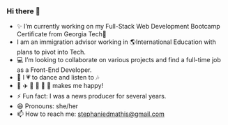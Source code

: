 ### Hi there 👋

- :sparkles: I’m currently working on my Full-Stack Web Development Bootcamp Certificate from Georgia Tech:honeybee:
- I am an immigration advisor working in :earth_americas:International Education with plans to pivot into Tech.
- :computer: I’m looking to collaborate on various projects and find a full-time job as a Front-End Developer.
-  :dancer: I :heartpulse: to dance and listen to :notes:
-  :bicyclist: :airplane: :lipstick: :pizza: :chocolate_bar: :icecream: makes me happy!
- ⚡ Fun fact: I was a news producer for several years.
- 😄 Pronouns: she/her
- 📫 How to reach me: stephaniedmathis@gmail.com


